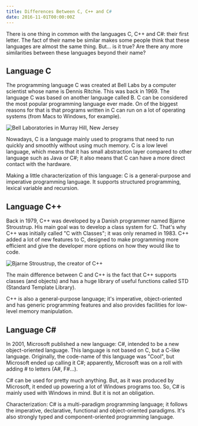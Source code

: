 ```yaml
---
title: Differences Between C, C++ and C#
date: 2016-11-01T00:00:00Z
---
```


There is one thing in common with the languages C, C++ and
C#: their first letter. The fact of their name be similar makes some people
think that these languages are almost the same thing. But… is it true? Are there
any more similarities between these languages beyond their name?

<!--more-->

## Language C

The programming language C was created at Bell Labs by a computer scientist
whose name is Dennis Ritchie. This was back in 1969. The language C was based on
another language called B. C can be considered the most popular programming
language ever made. On of the biggest reasons for that is that programs written
in C can run on a lot of operating systems (from Macs to Windows, for example).

![Bell Laboratories in Murray Hill, New Jersey](cdn:/2016-11-bell-labs "Bell Laboratories in Murray Hill, New Jersey")

Nowadays, C is a language mainly used to programs that need to run quickly and
smoothly without using much memory. C is a low level language, which means that
it has small abstraction layer compared to other language such as Java or C#; it
also means that C can have a more direct contact with the hardware.

Making a little characterization of this language: C is a general-purpose and
imperative programming language. It supports structured programming, lexical
variable and recursion.

## Language C++

Back in 1979, C++ was developed by a Danish programmer named Bjarne Stroustrup.
His main goal was to develop a class system for C. That's why C++ was initially
called "C with Classes"; it was only renamed in 1983. C++ added a lot of new
features to C, designed to make programming more efficient and give the
developer more options on how they would like to code.

![Bjarne Stroustrup, the creator of C++](cdn:/2016-11-bjarne-social "Bjarne Stroustrup, the creator of C++")

The main difference between C and C++ is the fact that C++ supports classes (and
objects) and has a huge library of useful functions called STD (Standard
Template Library).

C++ is also a general-purpose language; it's imperative, object-oriented and has
generic programming features and also provides facilities for low-level memory
manipulation.

## Language C#

In 2001, Microsoft published a new language: C#, intended to be a new
object-oriented language. This language is not based on C, but a C-like
language. Originally, the code-name of this language was "Cool", but Microsoft
ended up calling it C#; apparently, Microsoft was on a roll with adding # to
letters (A#, F#…).

C# can be used for pretty much anything. But, as it was produced by Microsoft,
it ended up powering a lot of Windows programs too. So, C# is mainly used with
Windows in mind. But it is not an obligation.

Characterization: C# is a multi-paradigm programming language; it follows the
imperative, declarative, functional and object-oriented paradigms. It's also
strongly typed and component-oriented programming language.
